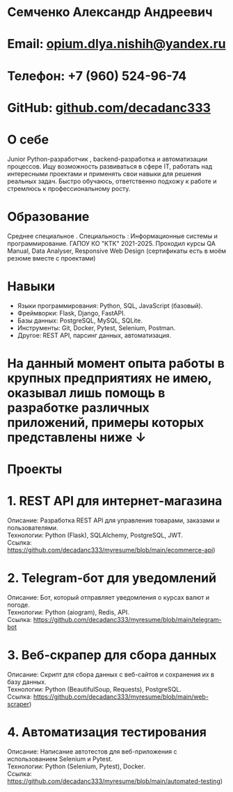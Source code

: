 # Семченко Александр Андреевич

# Email: opium.dlya.nishih@yandex.ru  
# Телефон: +7 (960) 524-96-74 
# GitHub: [github.com/decadanc333](https://github.com/decadanc333)  

# О себе

Junior Python-разработчик , backend-разработка и автоматизации процессов. Ищу возможность развиваться в сфере IT, работать над интересными проектами и применять свои навыки для решения реальных задач. Быстро обучаюсь, ответственно подхожу к работе и стремлюсь к профессиональному росту.
# Образование
Среднее специальное . Специальность : Информационные системы и программирование.
ГАПОУ КО "КТК" 2021-2025.
Проходил курсы QA Manual, Data Analyser, Responsive Web Design (сертификаты есть в моём резюме вместе с проектами) 

# Навыки

- Языки программирования: Python, SQL, JavaScript (базовый).
- Фреймворки: Flask, Django, FastAPI.
- Базы данных: PostgreSQL, MySQL, SQLite.
- Инструменты: Git, Docker, Pytest, Selenium, Postman.
- Другое: REST API, парсинг данных, автоматизация.

# На данный момент опыта работы в крупных предприятиях не имею, оказывал лишь помощь в разработке различных приложений, примеры которых представлены ниже ↓

# Проекты

# 1. REST API для интернет-магазина
Описание: Разработка REST API для управления товарами, заказами и пользователями.  
Технологии: Python (Flask), SQLAlchemy, PostgreSQL, JWT.  
Ссылка: https://github.com/decadanc333/myresume/blob/main/ecommerce-api)

# 2. Telegram-бот для уведомлений
Описание: Бот, который отправляет уведомления о курсах валют и погоде.  
Технологии: Python (aiogram), Redis, API.  
Ссылка: https://github.com/decadanc333/myresume/blob/main/telegram-bot

# 3. Веб-скрапер для сбора данных
Описание: Скрипт для сбора данных с веб-сайтов и сохранения их в базу данных.  
Технологии: Python (BeautifulSoup, Requests), PostgreSQL.  
Ссылка: https://github.com/decadanc333/myresume/blob/main/web-scraper)

# 4. Автоматизация тестирования
Описание: Написание автотестов для веб-приложения с использованием Selenium и Pytest.  
Технологии: Python (Selenium, Pytest), Docker.  
Ссылка: https://github.com/decadanc333/myresume/blob/main/automated-testing)
